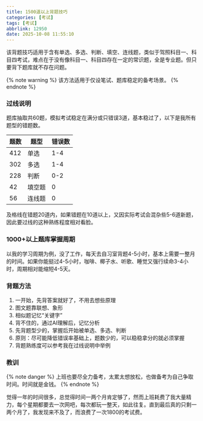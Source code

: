 ```yaml
---
title: 1500道以上背题技巧
categories: [考试]
tags: [考试]
abbrlink: 12950
date: 2025-10-08 11:55:10
---
```


该背题技巧适用于含有单选、多选、判断、填空、连线题，类似于驾照科目一、科目四考试，难点在于没有像科目一、科目四存在一定的常识题，全是专业题。但只要背下题库就不存在问题。

<!-- more -->

{% note warning %}
该方法适用于仅设笔试、题库稳定的备考场景。
{% endnote %}

### 过线说明

题库抽取共60题，模拟考试稳定在满分或只错误3道，基本稳过了，以下是我所有题型的错题数。

| 题数  | 题型  | 错误数  |
|-----|-----|------|
| 412 | 单选  | 1-4  |
| 302 | 多选  | 1-4  |
| 228 | 判断  | 0-2  |
| 42  | 填空题 | 0    |
| 56  | 连线题 | 0    |

及格线在错题20道内，如果错题在10道以上，又因实际考试会混杂些5-6道新题，因此要过线的这种熟练程度相对看脸。

### 1000+以上题库掌握周期

以我的学习周期为例，没了工作，每天去自习室背题4-5小时，基本上需要一整月的时间。如果你能挺过4-5小时，咖啡、椰子水、听歌、睡觉又强行续命3-4小时，周期相对能缩短4-5天。

### 背题方法

1. 一开始，先背答案就好了，不用去想些原理
1. 图文题靠联想、象形
1. 相似题记忆“关键字”
1. 背不住的，通过AI理解后，记忆分析
1. 先背题型少的，掌握后开始被单选、多选、判断
1. 原则：尽可能降低错误率基础上，题数少的，可以稳稳拿分的就必须掌握
1. 背题熟练度可以参考我在过线说明中举例

### 教训

{% note danger %}
上班也要尽全力备考，太累太想放松，也做备考为自己争取时间。时间就是金钱。
{% endnote %}

觉得一年的时间很多，总觉得时间一两个月肯定够了，然而上班耗费了我大量精力，每个星期都要去一次网吧，每次都玩一整天，如此往复。直到最后真的只剩一两个月了，我发现来不及了，而浪费了一次1800的考试费。

